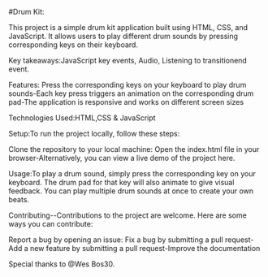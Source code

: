 #Drum Kit:

This project is a simple drum kit application built using HTML, CSS, and JavaScript. It allows users to play different drum sounds by pressing corresponding keys on their keyboard.


Key takeaways:JavaScript key events, Audio, Listening to transitionend event.


Features:
Press the corresponding keys on your keyboard to play drum sounds-Each key press triggers an animation on the corresponding drum pad-The application is responsive and works on different screen sizes

Technologies Used:HTML,CSS & JavaScript

Setup:To run the project locally, follow these steps:

Clone the repository to your local machine: Open the index.html file in your browser-Alternatively, you can view a live demo of the project here.

Usage:To play a drum sound, simply press the corresponding key on your keyboard. The drum pad for that key will also animate to give visual feedback. You can play multiple drum sounds at once to create your own beats.

Contributing--Contributions to the project are welcome. Here are some ways you can contribute:

Report a bug by opening an issue: Fix a bug by submitting a pull request-Add a new feature by submitting a pull request-Improve the documentation

Special thanks to @Wes Bos30.
